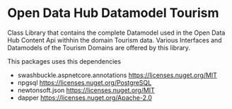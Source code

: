 ﻿<!--
SPDX-FileCopyrightText: NOI Techpark <digital@noi.bz.it>

SPDX-License-Identifier: CC0-1.0
-->

# Open Data Hub Datamodel Tourism

Class Library that contains the complete Datamodel used in the Open Data Hub Content Api withhin the domain Tourism data.
Various Interfaces and Datamodels of the Tourism Domains are offered by this library.

This packages uses this dependencies

* swashbuckle.aspnetcore.annotations  https://licenses.nuget.org/MIT
* npgsql  https://licenses.nuget.org/PostgreSQL
* newtonsoft.json  https://licenses.nuget.org/MIT
* dapper  https://licenses.nuget.org/Apache-2.0